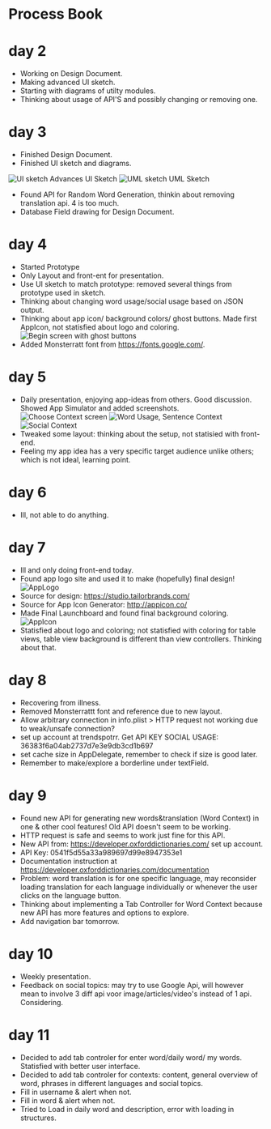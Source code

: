# Process Book 

# day 2
* Working on Design Document. 
* Making advanced UI sketch.
* Starting with diagrams of utilty modules. 
* Thinking about usage of API'S and possibly changing or removing one.

# day 3
* Finished Design Document.
* Finished UI sketch and diagrams. 

![UI sketch](doc/UI.png)
Advances UI Sketch
![UML sketch](doc/UML.png)
UML Sketch

* Found API for Random Word Generation, thinkin about removing translation api. 4 is too much.
* Database Field drawing for Design Document.

# day 4
* Started Prototype
* Only Layout and front-ent for presentation. 
* Use UI sketch to match prototype: removed several things from prototype used in sketch. 
* Thinking about changing word usage/social usage based on JSON output. 
* Thinking about app icon/ background colors/ ghost buttons. Made first AppIcon, not statisfied about logo and coloring. 
![Begin screen with ghost buttons](doc/screenshots/Prototype1-1.png)
* Added Monsterratt font from https://fonts.google.com/.

# day 5
* Daily presentation, enjoying app-ideas from others. Good discussion. Showed App Simulator and added screenshots.
![Choose Context screen](doc/screenshots/Prototype1-3.png)
![Word Usage, Sentence Context](doc/screenshots/Prototype1-4.png)
![Social Context](doc/screenshots/Prototype1-5.png)
* Tweaked some layout: thinking about the setup, not statisied with front-end. 
* Feeling my app idea has a very specific target audience unlike others; which is not ideal, learning point. 

# day 6
* Ill, not able to do anything. 

# day 7
* Ill and only doing front-end today.
* Found app logo site and used it to make (hopefully) final design!  
![AppLogo](doc/GetContext_Logo.png)
* Source for design:  https://studio.tailorbrands.com/
* Source for App Icon Generator:  http://appicon.co/
* Made Final Launchboard and found final background coloring. 
![AppIcon](doc/GetContext_AppIcon.png)
* Statisfied about logo and coloring; not statisfied with coloring for table views, table view background is different than
  view controllers. Thinking about that. 

# day 8
* Recovering from illness.
* Removed Monsterrattt font and reference due to new layout. 
* Allow arbitrary connection in info.plist > HTTP request not working due to weak/unsafe connection?
* set up account at trendspotrr. Get API KEY SOCIAL USAGE:  36383f6a04ab2737d7e3e9db3cd1b697
* set cache size in AppDelegate, remember to check if size is good later.
* Remember to make/explore a borderline under textField. 


# day 9
* Found new API for generating new words&translation (Word Context) in one & other cool features! Old API doesn't seem to be working.
* HTTP request is safe and seems to work just fine for this API. 
* New API from: https://developer.oxforddictionaries.com/ set up account.
* API Key: 0541f5d55a33a989697d99e8947353e1
* Documentation instruction at https://developer.oxforddictionaries.com/documentation
* Problem: word translation is for one specific language, may reconsider loading translation for each language individually or whenever the user clicks on the language button.
* Thinking about implementing a Tab Controller for Word Context because new API has more 
features and options to explore.
* Add navigation bar tomorrow.

# day 10
* Weekly presentation. 
* Feedback on social topics: may try to use Google Api, will however mean to involve 3 diff
api voor image/articles/video's instead of 1 api. Considering. 

# day 11
* Decided to add tab controler for enter word/daily word/ my words. Statisfied with better user interface.
* Decided to add tab controler for contexts: content, general overview of word, phrases in different languages and social topics. 
* Fill in username & alert when not.
* Fill in word & alert when not. 
* Tried to Load in daily word and description, error with loading in structures. 




